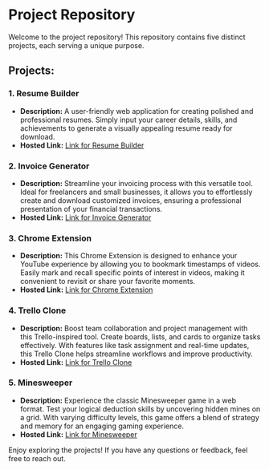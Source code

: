 # Project Repository

Welcome to the project repository! This repository contains five distinct projects, each serving a unique purpose.

## Projects:

### 1. Resume Builder
- **Description:** A user-friendly web application for creating polished and professional resumes. Simply input your career details, skills, and achievements to generate a visually appealing resume ready for download.
- **Hosted Link:** [Link for Resume Builder]()

### 2. Invoice Generator
- **Description:** Streamline your invoicing process with this versatile tool. Ideal for freelancers and small businesses, it allows you to effortlessly create and download customized invoices, ensuring a professional presentation of your financial transactions.
- **Hosted Link:** [Link for Invoice Generator]()

### 3. Chrome Extension
- **Description:** This Chrome Extension is designed to enhance your YouTube experience by allowing you to bookmark timestamps of videos. Easily mark and recall specific points of interest in videos, making it convenient to revisit or share your favorite moments.
- **Hosted Link:** [Link for Chrome Extension]()

### 4. Trello Clone
- **Description:** Boost team collaboration and project management with this Trello-inspired tool. Create boards, lists, and cards to organize tasks effectively. With features like task assignment and real-time updates, this Trello Clone helps streamline workflows and improve productivity.
- **Hosted Link:** [Link for Trello Clone]()
  
### 5. Minesweeper
- **Description:** Experience the classic Minesweeper game in a web format. Test your logical deduction skills by uncovering hidden mines on a grid. With varying difficulty levels, this game offers a blend of strategy and memory for an engaging gaming experience.
- **Hosted Link:** [Link for Minesweeper]()

Enjoy exploring the projects! If you have any questions or feedback, feel free to reach out.

